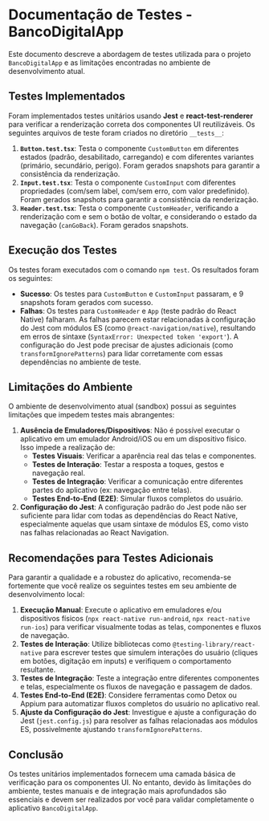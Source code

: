 # Documentação de Testes - BancoDigitalApp

Este documento descreve a abordagem de testes utilizada para o projeto `BancoDigitalApp` e as limitações encontradas no ambiente de desenvolvimento atual.

## Testes Implementados

Foram implementados testes unitários usando **Jest** e **react-test-renderer** para verificar a renderização correta dos componentes UI reutilizáveis. Os seguintes arquivos de teste foram criados no diretório `__tests__`:

1.  **`Button.test.tsx`**: Testa o componente `CustomButton` em diferentes estados (padrão, desabilitado, carregando) e com diferentes variantes (primário, secundário, perigo). Foram gerados snapshots para garantir a consistência da renderização.
2.  **`Input.test.tsx`**: Testa o componente `CustomInput` com diferentes propriedades (com/sem label, com/sem erro, com valor predefinido). Foram gerados snapshots para garantir a consistência da renderização.
3.  **`Header.test.tsx`**: Testa o componente `CustomHeader`, verificando a renderização com e sem o botão de voltar, e considerando o estado da navegação (`canGoBack`). Foram gerados snapshots.

## Execução dos Testes

Os testes foram executados com o comando `npm test`. Os resultados foram os seguintes:

-   **Sucesso**: Os testes para `CustomButton` e `CustomInput` passaram, e 9 snapshots foram gerados com sucesso.
-   **Falhas**: Os testes para `CustomHeader` e `App` (teste padrão do React Native) falharam. As falhas parecem estar relacionadas à configuração do Jest com módulos ES (como `@react-navigation/native`), resultando em erros de sintaxe (`SyntaxError: Unexpected token 'export'`). A configuração do Jest pode precisar de ajustes adicionais (como `transformIgnorePatterns`) para lidar corretamente com essas dependências no ambiente de teste.

## Limitações do Ambiente

O ambiente de desenvolvimento atual (sandbox) possui as seguintes limitações que impedem testes mais abrangentes:

1.  **Ausência de Emuladores/Dispositivos**: Não é possível executar o aplicativo em um emulador Android/iOS ou em um dispositivo físico. Isso impede a realização de:
    *   **Testes Visuais**: Verificar a aparência real das telas e componentes.
    *   **Testes de Interação**: Testar a resposta a toques, gestos e navegação real.
    *   **Testes de Integração**: Verificar a comunicação entre diferentes partes do aplicativo (ex: navegação entre telas).
    *   **Testes End-to-End (E2E)**: Simular fluxos completos do usuário.
2.  **Configuração do Jest**: A configuração padrão do Jest pode não ser suficiente para lidar com todas as dependências do React Native, especialmente aquelas que usam sintaxe de módulos ES, como visto nas falhas relacionadas ao React Navigation.

## Recomendações para Testes Adicionais

Para garantir a qualidade e a robustez do aplicativo, recomenda-se fortemente que você realize os seguintes testes em seu ambiente de desenvolvimento local:

1.  **Execução Manual**: Execute o aplicativo em emuladores e/ou dispositivos físicos (`npx react-native run-android`, `npx react-native run-ios`) para verificar visualmente todas as telas, componentes e fluxos de navegação.
2.  **Testes de Interação**: Utilize bibliotecas como `@testing-library/react-native` para escrever testes que simulem interações do usuário (cliques em botões, digitação em inputs) e verifiquem o comportamento resultante.
3.  **Testes de Integração**: Teste a integração entre diferentes componentes e telas, especialmente os fluxos de navegação e passagem de dados.
4.  **Testes End-to-End (E2E)**: Considere ferramentas como Detox ou Appium para automatizar fluxos completos do usuário no aplicativo real.
5.  **Ajuste da Configuração do Jest**: Investigue e ajuste a configuração do Jest (`jest.config.js`) para resolver as falhas relacionadas aos módulos ES, possivelmente ajustando `transformIgnorePatterns`.

## Conclusão

Os testes unitários implementados fornecem uma camada básica de verificação para os componentes UI. No entanto, devido às limitações do ambiente, testes manuais e de integração mais aprofundados são essenciais e devem ser realizados por você para validar completamente o aplicativo `BancoDigitalApp`.

